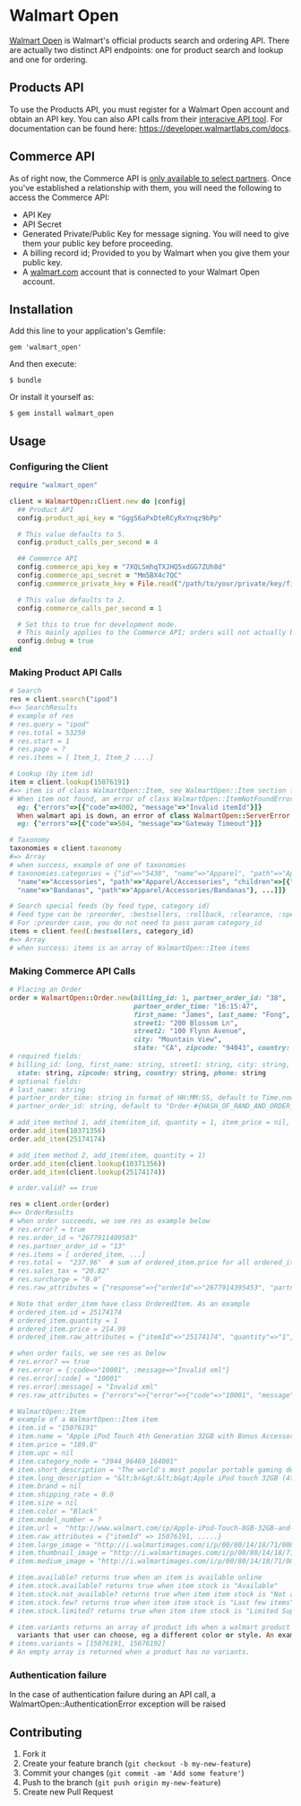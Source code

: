 # Walmart Open

[Walmart Open](https://developer.walmartlabs.com) is Walmart's official products search and ordering API. There are actually two distinct API endpoints: one for product search and lookup and one for ordering.

## Products API

To use the Products API, you must register for a Walmart Open account and obtain an API key. You can also API calls from their [interacive API tool](https://developer.walmartlabs.com/io-docs).  For documentation can be found here: https://developer.walmartlabs.com/docs.

## Commerce API

As of right now, the Commerce API is [only available to select partners](https://developer.walmartlabs.com/forum/read/162059).  Once you've established a relationship with them, you will need the following to access the Commerce API:
- API Key
- API Secret
- Generated Private/Public Key for message signing. You will need to give them your public key before proceeding.
- A billing record id; Provided to you by Walmart when you give them your public key.
- A [walmart.com](http://www.walmart.com) account that is connected to your Walmart Open account.

## Installation

Add this line to your application's Gemfile:

    gem 'walmart_open'

And then execute:

    $ bundle

Or install it yourself as:

    $ gem install walmart_open

## Usage

### Configuring the Client
```ruby
require "walmart_open"

client = WalmartOpen::Client.new do |config|
  ## Product API
  config.product_api_key = "GggS6aPxDteRCyRxYnqz9bPp"

  # This value defaults to 5.
  config.product_calls_per_second = 4

  ## Commerce API
  config.commerce_api_key = "7XQLSmhqTXJHQ5xdGG7ZUh8d"
  config.commerce_api_secret = "Mm5BX4c7QC"
  config.commerce_private_key = File.read("/path/to/your/private/key/file")

  # This value defaults to 2.
  config.commerce_calls_per_second = 1

  # Set this to true for development mode.
  # This mainly applies to the Commerce API; orders will not actually be placed.
  config.debug = true
end
```

### Making Product API Calls
```ruby
# Search
res = client.search("ipod")
#=> SearchResults
# example of res
# res.query = "ipod"
# res.total = 53259
# res.start = 1
# res.page = ?
# res.items = [ Item_1, Item_2 ....]

# Lookup (by item id)
item = client.lookup(15076191)
#=> item is of class WalmartOpen::Item, see WalmartOpen::Item section for detail
# When item not found, an error of class WalmartOpen::ItemNotFoundError is thrown,
  eg: {"errors"=>[{"code"=>4002, "message"=>"Invalid itemId"}]}
  When walmart api is down, an error of class WalmartOpen::ServerError is thrown,
  eg: {"errors"=>[{"code"=>504, "message"=>"Gateway Timeout"}]}

# Taxonomy
taxonomies = client.taxonomy
#=> Array
# when success, example of one of taxonomies
# taxonomies.categories = {"id"=>"5438", "name"=>"Apparel", "path"=>"Apparel", "children"=>[{"id"=>"5438_426265",
  "name"=>"Accessories", "path"=>"Apparel/Accessories", "children"=>[{"id"=>"5438_426265_1043621",
  "name"=>"Bandanas", "path"=>"Apparel/Accessories/Bandanas"}, ...]]}

# Search special feeds (by feed type, category id)
# Feed type can be :preorder, :bestsellers, :rollback, :clearance, :specialbuy
# For :preorder case, you do not need to pass param category_id
items = client.feed(:bestsellers, category_id)
#=> Array
# when success: items is an array of WalmartOpen::Item items
```

### Making Commerce API Calls
```ruby
# Placing an Order
order = WalmartOpen::Order.new(billing_id: 1, partner_order_id: "38",
                               partner_order_time: "16:15:47",
                               first_name: "James", last_name: "Fong",
                               street1: "200 Blossom Ln",
                               street2: "100 Flynn Avenue",
                               city: "Mountain View",
                               state: "CA", zipcode: "94043", country: "USA")
# required fields:
# billing_id: long, first_name: string, street1: string, city: string,
  state: string, zipcode: string, country: string, phone: string
# optional fields:
# last_name: string
# partner_order_time: string in format of HH:MM:SS, default to Time.now
# partner_order_id: string, default to "Order-#{HASH_OF_RAND_AND_ORDER_TIME}"

# add_item method 1, add_item(item_id, quantity = 1, item_price = nil, shipping_price = nil )
order.add_item(10371356)
order.add_item(25174174)

# add_item method 2, add_item(item, quantity = 1)
order.add_item(client.lookup(10371356))
order.add_item(client.lookup(25174174))

# order.valid? == true

res = client.order(order)
#=> OrderResults
# when order succeeds, we see res as example below
# res.error? = true
# res.order_id = "2677911409503"
# res.partner_order_id = "13"
# res.items = [ ordered_item, ...]
# res.total =  "237.96"  # sum of ordered_item.price for all ordered_items
# res.sales_tax = "20.82"
# res.surcharge = "0.0"
# res.raw_attributes = {"response"=>{"orderId"=>"2677914395453", "partnerOrderId"=>"41", "items"=>{"item"=>{"itemId"=>"10371356", "quantity"=>"1", "itemPrice"=>"22.97"}}, "total"=>"29.95", "itemTotal"=>"22.97", "shipping"=>"4.97", "salesTax"=>"2.01", "surcharge"=>"0.00"}}

# Note that order_item have class OrderedItem. As an example
# ordered_item.id = 25174174
# ordered_item.quantity = 1
# ordered_item.price = 214.99
# ordered_item.raw_attributes = {"itemId"=>"25174174", "quantity"=>"1", "itemPrice"=>"214.99"}

# when order fails, we see res as below
# res.error? == true
# res.error = {:code=>"10001", :message=>"Invalid xml"}
# res.error[:code] = "10001"
# res.error[:message] = "Invalid xml"
# res.raw_attributes = {"errors"=>{"error"=>{"code"=>"10001", "message"=>"Invalid xml"}}}

# WalmartOpen::Item
# example of a WalmartOpen::Item item
# item.id = "15076191"
# item.name = "Apple iPod Touch 4th Generation 32GB with Bonus Accessory Kit"
# item.price = "189.0"
# item.upc = nil
# item.category_node = "3944_96469_164001"
# item.short_description = "The world's most popular portable gaming device ... "
# item.long_description = "&lt;br&gt;&lt;b&gt;Apple iPod touch 32GB (4th Gen) ..."
# item.brand = nil
# item.shipping_rate = 0.0
# item.size = nil
# item.color = "Black"
# item.model_number = ?
# item.url =  "http://www.walmart.com/ip/Apple-iPod-Touch-8GB-32GB-and-64GB-newest-model/15076191"
# item.raw_attributes = {"itemId" => 15076191, .....}
# item.large_image = "http://i.walmartimages.com/i/p/00/80/14/18/71/0080141871195_Color_Burgundy_SW_500X500.jpg"
# item.thumbnail_image = "http://i.walmartimages.com/i/p/00/80/14/18/71/0080141871195_Color_Burgundy_SW_100X100.jpg"
# item.medium_image = "http://i.walmartimages.com/i/p/00/80/14/18/71/0080141871195_Color_Burgundy_SW_180X180.jpg"

# item.available? returns true when an item is available online
# item.stock.available? returns true when item stock is "Available"
# item.stock.not_available? returns true when item item stock is "Not available"
# item.stock.few? returns true when item item stock is "Last few items"
# item.stock.limited? returns true when item item stock is "Limited Supply"

# item.variants returns an array of product ids when a walmart product has
  variants that user can choose, eg a different color or style. An example:
# items.variants = [15076191, 15076192]
# An empty array is returned when a product has no variants.
```

### Authentication failure
In the case of authentication failure during an API call, a
WalmartOpen::AuthenticationError exception will be raised

## Contributing

1. Fork it
2. Create your feature branch (`git checkout -b my-new-feature`)
3. Commit your changes (`git commit -am 'Add some feature'`)
4. Push to the branch (`git push origin my-new-feature`)
5. Create new Pull Request
